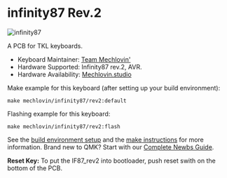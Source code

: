 # infinity87 Rev.2

![infinity87](https://i.imgur.com/pgtvUTrl.png)

A PCB for TKL keyboards. 
* Keyboard Maintainer: [Team Mechlovin'](https://github.com/mechlovin)
* Hardware Supported: Infinity87 rev.2, AVR.
* Hardware Availability: [Mechlovin.studio](https://mechlovin.studio)

Make example for this keyboard (after setting up your build environment):

    make mechlovin/infinity87/rev2:default

Flashing example for this keyboard:

    make mechlovin/infinity87/rev2:flash

See the [build environment setup](https://docs.qmk.fm/#/getting_started_build_tools) and the [make instructions](https://docs.qmk.fm/#/getting_started_make_guide) for more information. Brand new to QMK? Start with our [Complete Newbs Guide](https://docs.qmk.fm/#/newbs).

**Reset Key:** To put the IF87_rev2 into bootloader, push reset swith on the bottom of the PCB.

